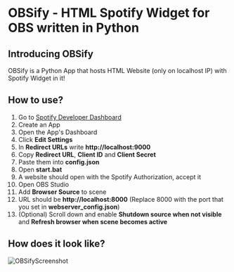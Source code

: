 # OBSify - HTML Spotify Widget for OBS written in Python

## Introducing OBSify
OBSify is a Python App that hosts HTML Website (only on localhost IP) with Spotify Widget in it!  

## How to use?
1. Go to [Spotify Developer Dashboard](https://developer.spotify.com/dashboard/)
2. Create an App
3. Open the App's Dashboard
4. Click **Edit Settings**
5. In **Redirect URLs** write **http://localhost:9000**
6. Copy **Redirect URL**, **Client ID** and **Client Secret**
7. Paste them into **config.json**
8. Open **start.bat**
9. A website should open with the Spotify Authorization, accept it
10. Open OBS Studio
11. Add **Browser Source** to scene
12. URL should be **http://localhost:8000** (Replace 8000 with the port that you set in **webserver_config.json**)
13. (Optional) Scroll down and enable **Shutdown source when not visible** and **Refresh browser when scene becomes active**

## How does it look like?
![OBSifyScreenshot](https://i.imgur.com/t2gSTjt.png)
